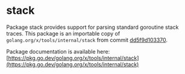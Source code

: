 # stack

Package stack provides support for parsing standard goroutine stack traces.
This package is an importable copy of `golang.org/x/tools/internal/stack` from commit
[dd5f9d103370](https://github.com/golang/tools/commit/dd5f9d103370701e38c56c98959b989e13dbc3ac).

Package documentation is available here:
[https://pkg.go.dev/golang.org/x/tools/internal/stack](https://pkg.go.dev/golang.org/x/tools/internal/stack)
